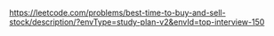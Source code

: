 https://leetcode.com/problems/best-time-to-buy-and-sell-stock/description/?envType=study-plan-v2&envId=top-interview-150